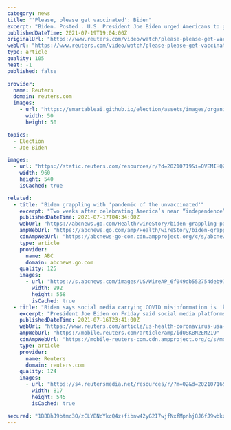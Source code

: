 ```yaml
---
category: news
title: "'Please, please get vaccinated': Biden"
excerpt: "Biden. Posted . U.S. President Joe Biden urged Americans to get vaccinated for the coronavirus on Monday with the unvaccinated responsibl"
publishedDateTime: 2021-07-19T19:04:00Z
originalUrl: "https://www.reuters.com/video/watch/please-please-get-vaccinated-biden-id733127145?chan=6g5ka85"
webUrl: "https://www.reuters.com/video/watch/please-please-get-vaccinated-biden-id733127145?chan=6g5ka85"
type: article
quality: 105
heat: -1
published: false

provider:
  name: Reuters
  domain: reuters.com
  images:
    - url: "https://smartableai.github.io/election/assets/images/organizations/reuters.com-50x50.jpg"
      width: 50
      height: 50

topics:
  - Election
  - Joe Biden

images:
  - url: "https://static.reuters.com/resources/r/?d=20210719&i=OVEMIHQZJ&r=OVEMIHQZJ&t=2"
    width: 960
    height: 540
    isCached: true

related:
  - title: "Biden grappling with 'pandemic of the unvaccinated'"
    excerpt: "Two weeks after celebrating America’s near “independence” from the coronavirus, President Joe Biden is confronting the worrying reality of rising cases and deaths"
    publishedDateTime: 2021-07-17T04:34:00Z
    webUrl: "https://abcnews.go.com/Health/wireStory/biden-grappling-pandemic-unvaccinated-78897684"
    ampWebUrl: "https://abcnews.go.com/amp/Health/wireStory/biden-grappling-pandemic-unvaccinated-78897684"
    cdnAmpWebUrl: "https://abcnews-go-com.cdn.ampproject.org/c/s/abcnews.go.com/amp/Health/wireStory/biden-grappling-pandemic-unvaccinated-78897684"
    type: article
    provider:
      name: ABC
      domain: abcnews.go.com
    quality: 125
    images:
      - url: "https://s.abcnews.com/images/US/WireAP_6f049db552754deb97da2642b7a377d7_16x9_992.jpg"
        width: 992
        height: 558
        isCached: true
  - title: "Biden says social media carrying COVID misinformation is 'killing people'"
    excerpt: "President Joe Biden on Friday said social media platforms such as Facebook \"are killing people\" after the White House continued criticizing the company for allowing misinformation about coronavirus vaccines to be posted on its platform."
    publishedDateTime: 2021-07-16T23:41:00Z
    webUrl: "https://www.reuters.com/article/us-health-coronavirus-usa-facebook-idUSKBN2EM219"
    ampWebUrl: "https://mobile.reuters.com/article/amp/idUSKBN2EM219"
    cdnAmpWebUrl: "https://mobile-reuters-com.cdn.ampproject.org/c/s/mobile.reuters.com/article/amp/idUSKBN2EM219"
    type: article
    provider:
      name: Reuters
      domain: reuters.com
    quality: 124
    images:
      - url: "https://s4.reutersmedia.net/resources/r/?m=02&d=20210716&t=2&i=1569106900&w=&fh=545px&fw=&ll=&pl=&sq=&r=LYNXMPEH6F138"
        width: 817
        height: 545
        isCached: true

secured: "1BBBhJ9btmc3O/zCLYBNcYkcQ4z+fibnw42yG2I7wjfNxfMpnhj8J6fJ9wbkzm/gMPay9sL0K5vwWsf0+nkaR9kFSTmUZL/u4D/vXJG7OA2QNC/PDFkKDFM6DHDybap5mk0FBctvL+hNDB22bB7wypMe5a35xFeztMf7OM5z9DcL7qB+pbAGMnpstdlRO6pNA6uAo7qqW1ZA73tbnDxJ3WeaB7JBNYOCOS9pDo1ayDwUByN0cyxTIqCWc2DmEAconuhm1lbnYxylu41vKvZ1LluhCHIOmDLhMP9F+gIFDPKF4sBEzfY/aJD/4U2qP2oynLpjNbTydba1ZlXqN97tI+0IZtrlurEAtbbaMmSmyvs=;933N+YvM3HTZvOz9jIvf4w=="
---
```


